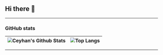 ## Hi there 👋


---

### GitHub stats

![Ceyhan's Github Stats](https://github-readme-stats.vercel.app/api?username=ceyhanbekiroglu&show_icons=true&line_height=27&count_private=true&title_color=87d440&text_color=c9cacc&icon_color=2bbc8a&bg_color=0e1117) | ![Top Langs](https://github-readme-stats.vercel.app/api/top-langs/?username=ceyhanbekiroglu&layout=compact&hide=java,html&title_color=87d440&text_color=c9cacc&icon_color=2bbc8a&bg_color=0e1117)
| ----------- | ------------ |

---


